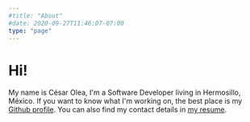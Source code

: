 ```yaml
---
#title: "About"
#date: 2020-09-27T11:46:07-07:00
type: "page"
---
```


# Hi!

My name is César Olea, I'm a Software Developer living in Hermosillo, México. If you want to know what I'm working on, the best place is my [Github profile](https://github.com/cesarolea). You can also find my contact details in [my resume](/resume.pdf).
